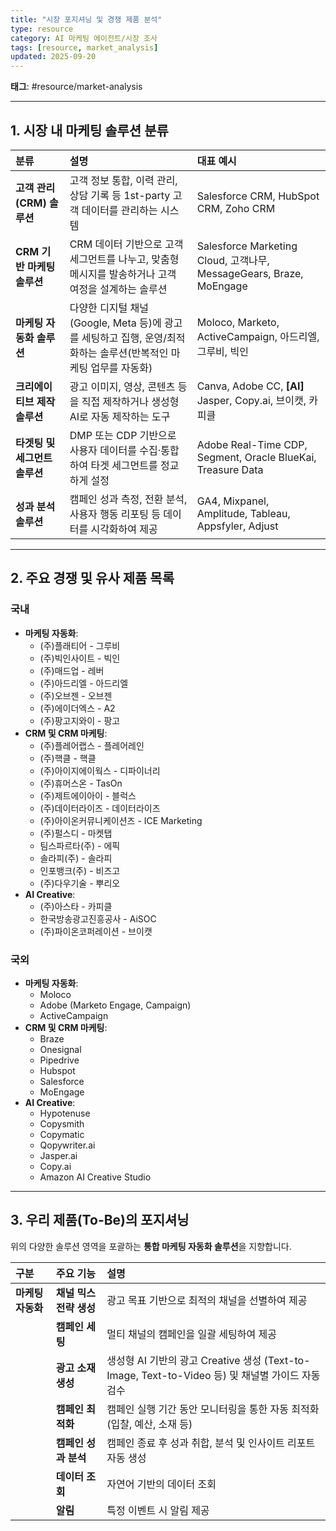 ```yaml
---
title: "시장 포지셔닝 및 경쟁 제품 분석"
type: resource
category: AI 마케팅 에이전트/시장 조사
tags: [resource, market_analysis]
updated: 2025-09-20
---
```



**태그**: #resource/market-analysis

---

## 1. 시장 내 마케팅 솔루션 분류

| **분류** | **설명** | **대표 예시** |
| :--- | :--- | :--- |
| **고객 관리 (CRM) 솔루션** | 고객 정보 통합, 이력 관리, 상담 기록 등 1st-party 고객 데이터를 관리하는 시스템 | Salesforce CRM, HubSpot CRM, Zoho CRM |
| **CRM 기반 마케팅 솔루션** | CRM 데이터 기반으로 고객 세그먼트를 나누고, 맞춤형 메시지를 발송하거나 고객 여정을 설계하는 솔루션 | Salesforce Marketing Cloud, 고객나무, MessageGears, Braze, MoEngage |
| **마케팅 자동화 솔루션** | 다양한 디지털 채널(Google, Meta 등)에 광고를 세팅하고 집행, 운영/최적화하는 솔루션(반복적인 마케팅 업무를 자동화) | Moloco, Marketo, ActiveCampaign, 아드리엘, 그루비, 빅인 |
| **크리에이티브 제작 솔루션** | 광고 이미지, 영상, 콘텐츠 등을 직접 제작하거나 생성형 AI로 자동 제작하는 도구 | Canva, Adobe CC, **[AI]** Jasper, Copy.ai, 브이캣, 카피클 |
| **타겟팅 및 세그먼트 솔루션** | DMP 또는 CDP 기반으로 사용자 데이터를 수집·통합하여 타겟 세그먼트를 정교하게 설정 | Adobe Real-Time CDP, Segment, Oracle BlueKai, Treasure Data |
| **성과 분석 솔루션** | 캠페인 성과 측정, 전환 분석, 사용자 행동 리포팅 등 데이터를 시각화하여 제공 | GA4, Mixpanel, Amplitude, Tableau, Appsfyler, Adjust |

---

## 2. 주요 경쟁 및 유사 제품 목록

### 국내

- **마케팅 자동화**:
    - (주)플래티어 - 그루비
    - (주)빅인사이트 - 빅인
    - (주)매드업 - 레버
    - (주)아드리엘 - 아드리엘
    - (주)오브젠 - 오브젠
    - (주)에이더엑스 - A2
    - (주)팡고지와이 - 팡고
- **CRM 및 CRM 마케팅**:
    - (주)플레어랩스 - 플레어레인
    - (주)핵클 - 핵클
    - (주)아이지에이웍스 - 디파이너리
    - (주)휴머스온 - TasOn
    - (주)제트에이아이 - 블럭스
    - (주)데이터라이즈 - 데이터라이즈
    - (주)아이온커뮤니케이션즈 - ICE Marketing
    - (주)펄스디 - 마켓탭
    - 팀스파르타(주) - 에픽
    - 솔라피(주) - 솔라피
    - 인포뱅크(주) - 비즈고
    - (주)다우기술 - 뿌리오
- **AI Creative**:
    - (주)아스타 - 카피클
    - 한국방송광고진흥공사 - AiSOC
    - (주)파이온코퍼레이션 - 브이캣

### 국외

- **마케팅 자동화**:
    - Moloco
    - Adobe (Marketo Engage, Campaign)
    - ActiveCampaign
- **CRM 및 CRM 마케팅**:
    - Braze
    - Onesignal
    - Pipedrive
    - Hubspot
    - Salesforce
    - MoEngage
- **AI Creative**:
    - Hypotenuse
    - Copysmith
    - Copymatic
    - Qopywriter.ai
    - Jasper.ai
    - Copy.ai
    - Amazon AI Creative Studio

---

## 3. 우리 제품(To-Be)의 포지셔닝

위의 다양한 솔루션 영역을 포괄하는 **통합 마케팅 자동화 솔루션**을 지향합니다.

| **구분** | **주요 기능** | **설명** |
| :--- | :--- | :--- |
| **마케팅 자동화** | **채널 믹스 전략 생성** | 광고 목표 기반으로 최적의 채널을 선별하여 제공 |
| | **캠페인 세팅** | 멀티 채널의 캠페인을 일괄 세팅하여 제공 |
| | **광고 소재 생성** | 생성형 AI 기반의 광고 Creative 생성 (Text-to-Image, Text-to-Video 등) 및 채널별 가이드 자동 검수 |
| | **캠페인 최적화** | 캠페인 실행 기간 동안 모니터링을 통한 자동 최적화 (입찰, 예산, 소재 등) |
| | **캠페인 성과 분석** | 캠페인 종료 후 성과 취합, 분석 및 인사이트 리포트 자동 생성 |
| | **데이터 조회** | 자연어 기반의 데이터 조회 |
| | **알림** | 특정 이벤트 시 알림 제공 |
